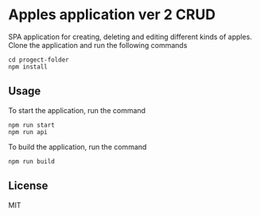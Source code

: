 # Apples application ver 2 CRUD

SPA application for creating, deleting and editing different kinds of apples.
Clone the application and run the following commands
```
cd progect-folder
npm install
```

## Usage

To start the application, run the command

```
npm run start
npm run api
```
To build the application, run the command

```
npm run build
```

## License

MIT